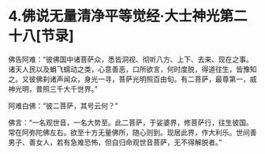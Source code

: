 # 4.佛说无量清净平等觉经·大士神光第二十八\[节录\]

佛告阿难：“彼佛国中诸菩萨众，悉皆洞视、彻听八方、上下、去来、现在之事。诸天人民以及蜎飞蠕动之类，心意善恶，口所欲言，何时度脱，得道往生，皆豫知之。又彼佛刹诸声闻众，身光一寻，菩萨光明照百由旬。有二菩萨，最尊第一，威神光明，普照三千大千世界。”

阿难白佛：“彼二菩萨，其号云何？”

佛言：“一名观世音，一名大势至。此二菩萨，于娑婆界，修菩萨行，往生彼国。常在阿弥陀佛左右。欲至十方无量佛所，随心则到。现居此界，作大利乐。世间善男子、善女人，若有急难恐怖，但自归命观世音菩萨，无不得解脱者。”

